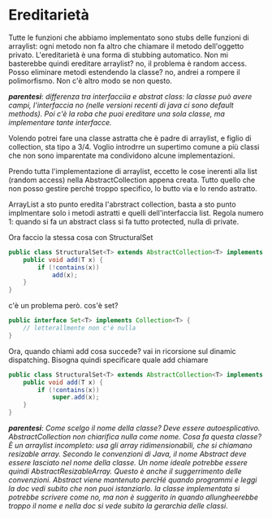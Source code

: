 # Ereditarietà
Tutte le funzioni che abbiamo implementato sono stubs delle funzioni di arraylist: ogni metodo non fa altro che chiamare il metodo dell'oggetto privato. L'ereditarietà è una forma di stubbing automatico.
Non mi basterebbe quindi ereditare arraylist? no, il problema è random access. Posso eliminare metodi estendendo la classe? no, andrei a rompere il polimorfismo. 
Non c'è altro modo se non questo.

***parentesi***: *differenza tra interfacciia e abstrat class: la classe può avere campi, l'interfaccia no (nelle versioni recenti di java ci sono default methods). Poi c'è la roba che puoi ereditare una sola classe, ma implementare tante interfacce.*

Volendo potrei fare una classe astratta che è padre di arraylist, e figlio di collection, sta tipo a 3/4. Voglio introdrre un supertimo comune a più classi che non sono imparentate ma condividono alcune implementazioni.

Prendo tutta l'implementazione di arraylist, eccetto le cose inerenti alla list (random access) nella AbstractCollection appena creata. Tutto quello che non posso gestire perché troppo specifico, lo butto via e lo rendo astratto.

ArrayList a sto punto eredita l'abrstract collection, basta a sto punto implmentare solo i metodi astratti e quelli dell'interfaccia list.
Regola numero 1: quando si fa un abstract class si fa tutto protected, nulla di private.


Ora faccio la stessa cosa con StructuralSet
```java
public class StructuralSet<T> extends AbstractCollection<T> implements Set<T>{
    public void add(T x) {
        if (!contains(x))
            add(x);
    }
}
```

c'è un problema però. cos'è set?
```java
public interface Set<T> implements Collection<T> {
    // letterallmente non c'è nulla
}
```

Ora, quando chiami add cosa succede? vai in ricorsione sul dinamic dispatching. Bisogna quindi specificare quale add chiamare

```java
public class StructuralSet<T> extends AbstractCollection<T> implements Set<T>{
    public void add(T x) {
        if (!contains(x))
            super.add(x);
    }
}
```

***parentesi***: *Come scelgo il nome della classe? Deve essere autoesplicativo. AbstractCollection non chiarifica nulla come nome. Cosa fa questa classe? È un arraylist incompleto: usa gli array ridimensionabili, che si chiamano resizable array. Secondo le convenzioni di Java, il nome Abstract deve essere lasciato nel nome della classe. Un nome ideale potrebbe essere quindi AbstractResizableArray. Questo è anche il suggerrimento delle convenzioni. Abstract viene mantenuto percHé quando programmi e leggi la doc vedi subito che non puoi istanziarlo. la classe implementata si potrebbe scrivere come no, ma non è suggerito in quando allungheerebbe troppo il nome e nella doc si vede subito la gerarchia delle classi*.